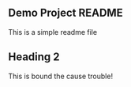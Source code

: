 ## Demo Project README

This is a simple readme file

## Heading 2

This is bound the cause trouble!